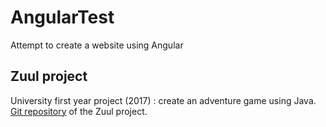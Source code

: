 # AngularTest

Attempt to create a website using Angular

## Zuul project
University first year project (2017) : create an adventure game using Java.
[Git repository](https://github.com/lamyverdint/Java) of the Zuul project.
